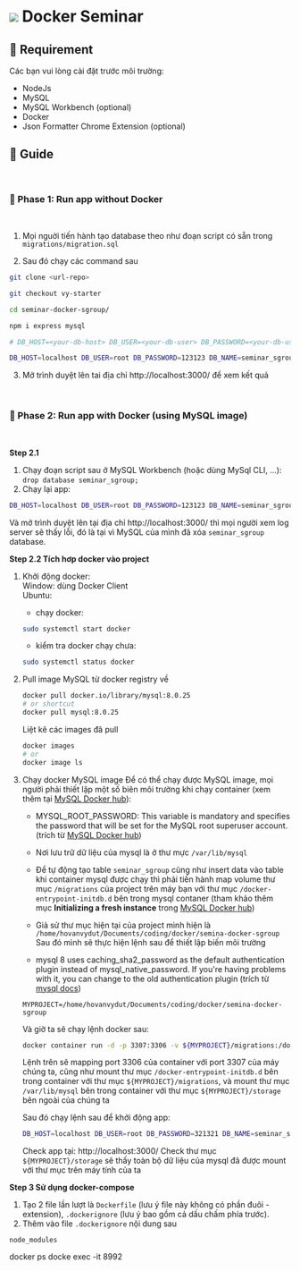 # ![][sgroup-logo] Docker Seminar


## 📌 Requirement

Các bạn vui lòng cài đặt trước môi trường:

- NodeJs
- MySQL
- MySQL Workbench (optional)
- Docker
- Json Formatter Chrome Extension (optional)


## 📌 Guide  

&nbsp;

### 📎 Phase 1: Run app without Docker

&nbsp;

1. Mọi  nguời tiến hành tạo database theo như đoạn script có sẵn trong `migrations/migration.sql`

2. Sau đó chạy các command sau

```sh
git clone <url-repo>

git checkout vy-starter

cd seminar-docker-sgroup/

npm i express mysql

# DB_HOST=<your-db-host> DB_USER=<your-db-user> DB_PASSWORD=<your-db-user-password> DB_NAME=<your-db-name> node app

DB_HOST=localhost DB_USER=root DB_PASSWORD=123123 DB_NAME=seminar_sgroup node app
```

3. Mở trình duyệt lên tai địa chỉ http://localhost:3000/ để xem kết quả

&nbsp;

### 📎 Phase 2: Run app with Docker (using MySQL image)

&nbsp;

**Step 2.1**
1. Chạy đoạn script sau ở MySQL Workbench (hoặc dùng MySql CLI, ...):\
`drop database seminar_sgroup;`
2. Chạy lại app: 
```sh
DB_HOST=localhost DB_USER=root DB_PASSWORD=123123 DB_NAME=seminar_sgroup node app
```
Và mở trình duyệt lên tại địa chỉ http://localhost:3000/ thì mọi người xem log server sẽ thấy lỗi, đó là tại vì MySQL của mình đã xóa `seminar_sgroup` database.

**Step 2.2 Tích hơp docker vào project**
1. Khởi động docker: \
Window: dùng Docker Client\
Ubuntu:
    * chạy docker:  
    ```sh
    sudo systemctl start docker
    ```
    * kiểm tra docker chạy chưa: 
    ```sh
    sudo systemctl status docker
    ```
2. Pull image MySQL từ docker registry về
    ```sh
    docker pull docker.io/library/mysql:8.0.25
    # or shortcut
    docker pull mysql:8.0.25
    ``` 
    Liệt kê các images đã pull
    ```sh
    docker images
    # or
    docker image ls
    ```
3. Chạy docker MySQL image
    Để có thể chạy được MySQL image, mọi người phải thiết lập một số biên môi trường khi chạy container (xem thêm tại [MySQL Docker hub](https://hub.docker.com/_/mysql)):

    * MYSQL_ROOT_PASSWORD: This variable is mandatory and specifies the password that will be set for the MySQL root superuser account. (trích từ [MySQL Docker hub](https://hub.docker.com/_/mysql))

    * Nơi lưu trữ dữ liệu của mysql là ở thư mực `/var/lib/mysql`

    * Để tự động tạo table `seminar_sgroup` cũng như insert data vào table khi container mysql được chạy thì phải tiến hành map volume thư mục `/migrations` của project trên máy bạn với thư mục `/docker-entrypoint-initdb.d` bên trong mysql contaner (tham khảo thêm mục **Initializing a fresh instance** trong [MySQL Docker hub](https://hub.docker.com/_/mysql))

    * Giả sử thư mục hiện tại của project mình hiện là `/home/hovanvydut/Documents/coding/docker/semina-docker-sgroup`
    Sau đó mình sẽ thực hiện lệnh sau để thiết lập biến môi trường

    * mysql 8 uses caching_sha2_password as the default authentication plugin instead of mysql_native_password. If you're having problems with it, you can change to the old authentication plugin (trích từ [mysql docs](https://dev.mysql.com/doc/refman/8.0/en/caching-sha2-pluggable-authentication.html))

    ```
    MYPROJECT=/home/hovanvydut/Documents/coding/docker/semina-docker-sgroup
    ```

    Và giờ ta sẽ chạy lệnh docker sau:
    ```sh
    docker container run -d -p 3307:3306 -v ${MYPROJECT}/migrations:/docker-entrypoint-initdb.d -v ${MYPROJECT}/storage:/var/lib/mysql -e MYSQL_ROOT_PASSWORD=321321 --name mysql-container mysql:8.0.25 mysqld --default-authentication-plugin=mysql_native_password
    ```
    Lệnh trên sẽ mapping port 3306 của container với port 3307 của máy chúng ta, cũng như mount thư mục `/docker-entrypoint-initdb.d` bên trong container với thư mục `${MYPROJECT}/migrations`, và mount thư mục `/var/lib/mysql` bên trong container với thư mục `${MYPROJECT}/storage` bên ngoài của chúng ta

    Sau đó chạy lệnh sau để khởi động app:
    ```sh
    DB_HOST=localhost DB_USER=root DB_PASSWORD=321321 DB_NAME=seminar_sgroup DB_PORT=3307 node app
    ```
    Check app tại: http://localhost:3000/
    Check thư mục `${MYPROJECT}/storage` sẽ thấy toàn bộ dữ liệu của mysql đã được mount với thư mục trên máy tính của ta

**Step 3 Sử dụng docker-compose**
1. Tạo 2 file lần lượt là `Dockerfile` (lưu ý file này không có phần đuôi - extension), `.dockerignore` (lưu ý bao gồm cả dấu chấm phía trước).
2. Thêm vào file `.dockerignore` nội dung sau
```
node_modules
```

[sgroup-logo]: https://res.cloudinary.com/dgext7ewd/image/upload/v1622822649/github-profile/small-sgroup-logo_p0xwbb.png

docker ps
docke  exec -it 8992

